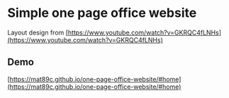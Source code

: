 # Simple one page office website

Layout design from 
[https://www.youtube.com/watch?v=GKRQC4fLNHs](https://www.youtube.com/watch?v=GKRQC4fLNHs)


## Demo
[https://mat89c.github.io/one-page-office-website/#home](https://mat89c.github.io/one-page-office-website/#home)
